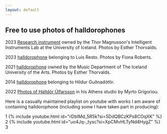 ```yaml
---
layout: default
---
```


## Free to use photos of halldorophones

2023 [Research instrument](https://photos.app.goo.gl/hpr3v7gxzaGCb2kx8) owned by the Thor Magnusson's Intelligent Instruments Lab at the University of Iceland. Photos by Esther Thorvalds.

2023 [halldorophone](https://photos.app.goo.gl/5RiS7RPaYaTdKbcXA) belonging to Luis Resto. Photos by Fiona Roberts.

2021 [halldorophone](https://photos.app.goo.gl/radms79GpDBEskHB6) owned by the Music Department of The Iceland University of the Arts. Photos by Esther Thorvalds.

2014 [halldorophone](https://photos.app.goo.gl/ZpbYMDo1a8yz5ZMy9) belonging to Hildur Guðnadóttir.

2022 [Photos of Halldór Úlfarsson](https://photos.app.goo.gl/N6otv2LPmjWAUtMJ8) in his Athens studio by Myrto Grigoriou.

Here is a casually maintained playlist on youtube with works I am aware of containing halldorophone (including some I have taken part in producing):

1
{% include youtube.html id="rDbIMd_5R5k?si=5DdQBCzKPs8COqXK" %}
2
{% include youtube.html id="uo4Jq-_tysc?si=XpCMvHLTyNd4HygZ" %}
3
